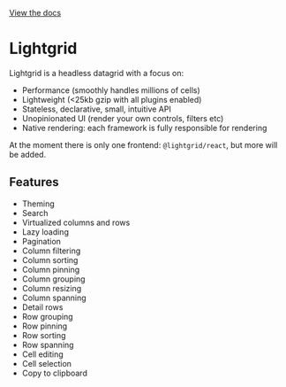 [View the docs](https://lightgrid.io)

# Lightgrid

Lightgrid is a headless datagrid with a focus on:

- Performance (smoothly handles millions of cells)
- Lightweight (<25kb gzip with all plugins enabled)
- Stateless, declarative, small, intuitive API
- Unopinionated UI (render your own controls, filters etc)
- Native rendering: each framework is fully responsible for rendering

At the moment there is only one frontend: `@lightgrid/react`, but more will be added.

## Features

- Theming
- Search
- Virtualized columns and rows
- Lazy loading
- Pagination
- Column filtering
- Column sorting
- Column pinning
- Column grouping
- Column resizing
- Column spanning
- Detail rows
- Row grouping
- Row pinning
- Row sorting
- Row spanning
- Cell editing
- Cell selection
- Copy to clipboard
